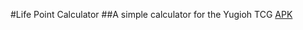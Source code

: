 #Life Point Calculator
##A simple calculator for the Yugioh TCG
[APK](https://drive.google.com/drive/folders/1mVyPd59iPxO43xgQJtFCoD9QEk6_IrMI?usp=sharing)
